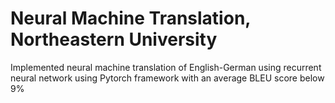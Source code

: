 # Neural Machine Translation, Northeastern University  
Implemented neural machine translation of English-German using recurrent neural network using Pytorch framework
with an average BLEU score below 9%
